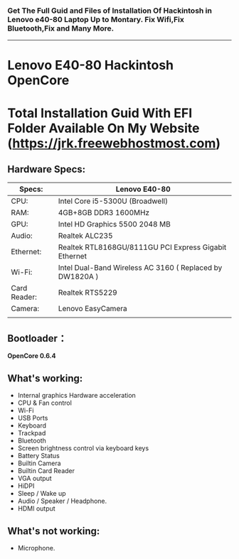 ### Get The Full Guid and Files of Installation Of Hackintosh in Lenovo e40-80 Laptop Up to Montary. Fix Wifi,Fix Bluetooth,Fix and Many More.

------


# Lenovo E40-80 Hackintosh OpenCore
# Total Installation Guid With EFI Folder Available On My Website (https://jrk.freewebhostmost.com) 





## Hardware Specs:

| Specs:       | Lenovo E40-80                                   |
| ------------ | -------------------------------------------------------- |
| CPU:         | Intel Core i5-5300U (Broadwell)                          |
| RAM:         | 4GB+8GB DDR3 1600MHz                                     |
| GPU:         | Intel HD Graphics 5500 2048 MB                           |
| Audio:       | Realtek ALC235                                           |
| Ethernet:    | Realtek RTL8168GU/8111GU PCI Express Gigabit Ethernet    |
| Wi-Fi:       | Intel Dual-Band Wireless AC 3160 ( Replaced by DW1820A ) |
| Card Reader: | Realtek RTS5229                                          |
| Camera:      | Lenovo EasyCamera                                        |
|              |                                                          |



## Bootloader：

**OpenCore 0.6.4**



## What's working:

- Internal graphics Hardware acceleration
- CPU & Fan control
- Wi-Fi 
- USB Ports
- Keyboard
- Trackpad
- Bluetooth 
- Screen brightness control via keyboard keys
- Battery Status
- Builtin Camera
- Builtin Card Reader
- VGA output
- HiDPI
- Sleep / Wake up
- Audio / Speaker / Headphone.
- HDMI output


## What's not working:

- Microphone.



